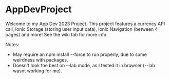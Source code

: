 # AppDevProject

Welcome to my App Dev 2023 Project. This project features a currency API call, Ionic Storage (storing user input data), Ionic Navigation (between 4 pages) and more! See the wiki tab for more info.

Notes:
* May require an npm install --force to run properly, due to some weirdness with packages.
* Doesn't look the best on --lab mode, as I tested it in browser (--lab wasnt working for me).
